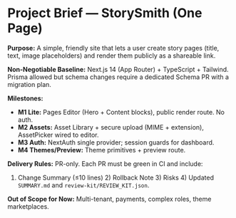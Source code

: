 # Project Brief — StorySmith (One Page)

**Purpose:** A simple, friendly site that lets a user create story pages (title, text, image placeholders) and render them publicly as a shareable link.

**Non-Negotiable Baseline:** Next.js 14 (App Router) + TypeScript + Tailwind. Prisma allowed but schema changes require a dedicated Schema PR with a migration plan.

**Milestones:**
- **M1 Lite:** Pages Editor (Hero + Content blocks), public render route. No auth.
- **M2 Assets:** Asset Library + secure upload (MIME + extension), AssetPicker wired to editor.
- **M3 Auth:** NextAuth single provider; session guards for dashboard.
- **M4 Themes/Preview:** Theme primitives + preview route.

**Delivery Rules:** PR-only. Each PR must be green in CI and include:
1) Change Summary (≤10 lines) 2) Rollback Note 3) Risks 4) Updated `SUMMARY.md` and `review-kit/REVIEW_KIT.json`.

**Out of Scope for Now:** Multi-tenant, payments, complex roles, theme marketplaces.
